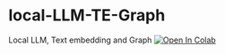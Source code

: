 # local-LLM-TE-Graph

Local LLM, Text embedding and Graph 
<a target="_blank" href="https://colab.research.google.com/github/teepipe/local-LLM-TE-Graph/blob/master/local-LLM-TE-Graph.ipynb">
  <img src="https://colab.research.google.com/assets/colab-badge.svg" alt="Open In Colab"/>
</a>


